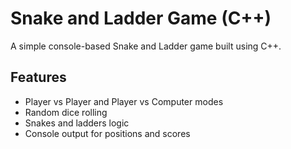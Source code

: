 # Snake and Ladder Game (C++)

A simple console-based Snake and Ladder game built using C++.

## Features
- Player vs Player and Player vs Computer modes
- Random dice rolling
- Snakes and ladders logic
- Console output for positions and scores
